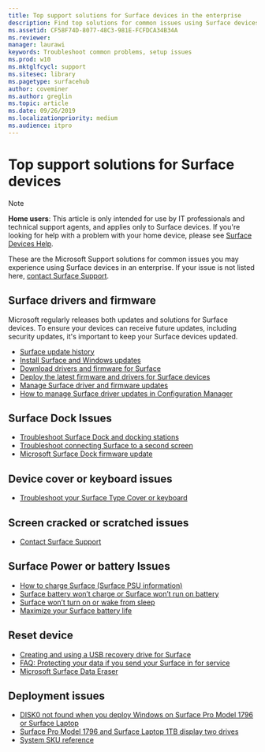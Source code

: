 ```yaml
---
title: Top support solutions for Surface devices in the enterprise
description: Find top solutions for common issues using Surface devices in the enterprise.
ms.assetid: CF58F74D-8077-48C3-981E-FCFDCA34B34A
ms.reviewer: 
manager: laurawi
keywords: Troubleshoot common problems, setup issues
ms.prod: w10
ms.mktglfcycl: support
ms.sitesec: library
ms.pagetype: surfacehub
author: coveminer
ms.author: greglin
ms.topic: article
ms.date: 09/26/2019
ms.localizationpriority: medium
ms.audience: itpro
---
```


# Top support solutions for Surface devices

> [!Note]
> **Home users**: This article is only intended for use by IT professionals and technical support agents, and applies only to Surface devices. If you're looking for help with a problem with your home device, please see [Surface Devices Help](https://support.microsoft.com/products/surface-devices).

These are the Microsoft Support solutions for common issues you may experience using Surface devices in an enterprise. If your issue is not listed here, [contact Surface Support](contact-surface-support.md?tabs=online).

## Surface drivers and firmware

Microsoft regularly releases both updates and solutions for Surface devices. To ensure your devices can receive future updates, including security updates, it's important to keep your Surface devices updated.

- [Surface update history](https://www.microsoft.com/surface/support/install-update-activate/surface-update-history)
- [Install Surface and Windows updates](https://www.microsoft.com/surface/support/performance-and-maintenance/install-software-updates-for-surface?os=windows-10&=undefined)
- [Download drivers and firmware for Surface](https://support.microsoft.com/help/4023482)
- [Deploy the latest firmware and drivers for Surface devices](https://docs.microsoft.com/surface/deploy-the-latest-firmware-and-drivers-for-surface-devices)
- [Manage Surface driver and firmware updates](https://docs.microsoft.com/surface/manage-surface-pro-3-firmware-updates)
- [How to manage Surface driver updates in Configuration Manager](https://support.microsoft.com/help/4098906)

## Surface Dock Issues

- [Troubleshoot Surface Dock and docking stations](https://support.microsoft.com/help/4023468/surface-troubleshoot-surface-dock-and-docking-stations)
- [Troubleshoot connecting Surface to a second screen](https://support.microsoft.com/help/4023496)
- [Microsoft Surface Dock firmware update](https://docs.microsoft.com/surface/surface-dock-updater)

## Device cover or keyboard issues

- [Troubleshoot your Surface Type Cover or keyboard](https://www.microsoft.com/surface/support/hardware-and-drivers/troubleshoot-surface-keyboards)

## Screen cracked or scratched issues

- [Contact Surface Support](contact-surface-support.md?tabs=online)

## Surface Power or battery Issues

- [How to charge Surface (Surface PSU information)](https://support.microsoft.com/help/4023496)
- [Surface battery won’t charge or Surface won’t run on battery](https://support.microsoft.com/help/4023536)
- [Surface won’t turn on or wake from sleep](https://support.microsoft.com/help/4023537)
- [Maximize your Surface battery life](https://support.microsoft.com/help/4483194)

## Reset device

- [Creating and using a USB recovery drive for Surface](https://support.microsoft.com/help/4023512)
- [FAQ: Protecting your data if you send your Surface in for service](https://support.microsoft.com/help/4023508)
- [Microsoft Surface Data Eraser](https://docs.microsoft.com/surface/microsoft-surface-data-eraser)

## Deployment issues

- [DISK0 not found when you deploy Windows on Surface Pro Model 1796 or Surface Laptop](https://support.microsoft.com/help/4046108)
- [Surface Pro Model 1796 and Surface Laptop 1TB display two drives](https://support.microsoft.com/help/4046105)
- [System SKU reference](https://docs.microsoft.com/surface/surface-system-sku-reference)


